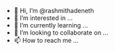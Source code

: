 - 👋 Hi, I’m @rashmithadeneth
- 👀 I’m interested in ...
- 🌱 I’m currently learning ...
- 💞️ I’m looking to collaborate on ...
- 📫 How to reach me ...

<!---
rashmithadeneth/rashmithadeneth is a ✨ special ✨ repository because its `README.md` (this file) appears on your GitHub profile.
You can click the Preview link to take a look at your changes.
--->
